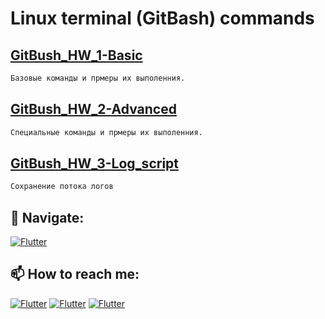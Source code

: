 # Linux terminal (GitBash) commands

## [GitBush_HW_1-Basic](https://github.com/Pavlik1100/QA_practice_welcom_again/tree/Linux_terminal_GitBash_comands/GitBush_HW_1-Basic)
```sh
Базовые команды и прмеры их выполенния.
```
## [GitBush_HW_2-Advanced](https://github.com/Pavlik1100/QA_practice_welcom_again/tree/Linux_terminal_GitBash_comands/GitBush_HW_2-Advanced)
```sh
Специальные команды и прмеры их выполенния.
```
## [GitBush_HW_3-Log_script](https://github.com/Pavlik1100/QA_practice_welcom_again/tree/Linux_terminal_GitBash_comands/GitBush_HW_3-Log_script)
```sh
Сохранение потока логов 
```
## 🚏 Navigate:
[![Flutter](https://img.shields.io/badge/🏠-QA_PRACTICE_BANCH-orange)](https://github.com/Pavlik1100/QA_practice_welcom_again/tree/main)
## 📫 How to reach me:  
[![Flutter](https://img.shields.io/badge/-Pavel_Simonov-000000?style=social&logo=LinkedIn)](https://www.linkedin.com/in/pavel-simonov-7a8b1119a/)  [![Flutter](https://img.shields.io/badge/-Pavel_Simonov-000000?style=social&logo=Telegram)](https://t.me/NuiSaiman)  [![Flutter](https://img.shields.io/badge/-simonovpavlik@gmail.com-000000?style=social&logo=Gmail)](mailto:simonovpavlik@gmail.com)

